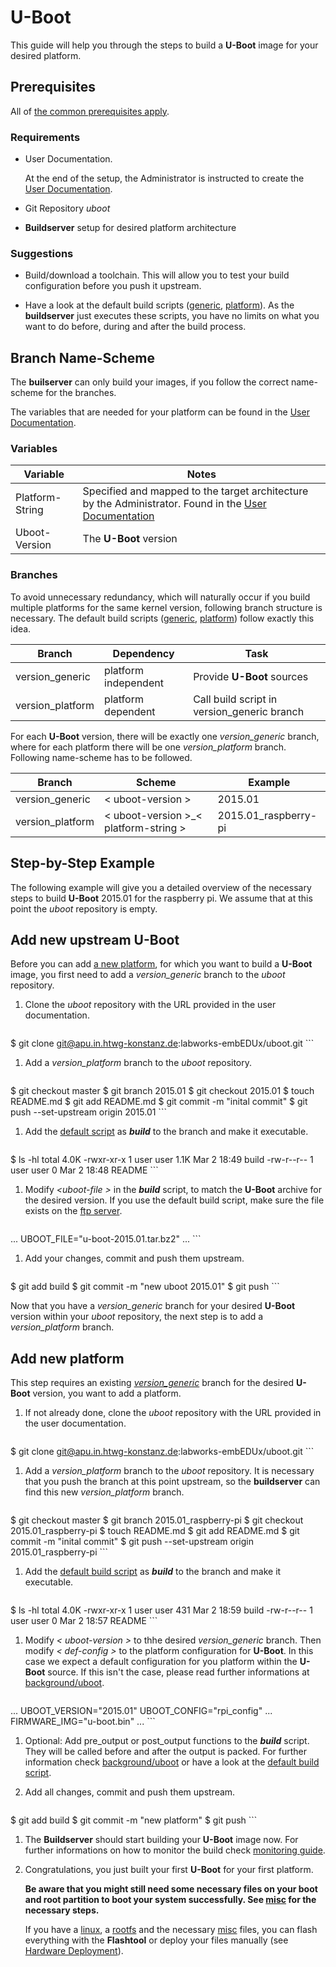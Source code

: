 # U-Boot
This guide will help you through the steps to build a **U-Boot** image for
your desired platform.

## Prerequisites
All of [the common prerequisites apply](usage.md#Prerequisites).

### Requirements
* User Documentation.

    At the end of the setup, the Administrator is instructed to create the [User
    Documentation](../setup/user-documentation.md).

* Git Repository *uboot*
* **Buildserver** setup for desired platform architecture

### Suggestions
* Build/download a toolchain. This will allow you to test your build
  configuration before you push it upstream.

* Have a look at the default build scripts
  ([generic](usage/uboot/default/generic_build),
  [platform](usage/uboot/default/platform_build)). As the **buildserver** just
  executes these scripts, you have no limits on what you want to do before,
  during and after the build process.

## Branch Name-Scheme
The **builserver** can only build your images, if you follow the correct
name-scheme for the branches.

The variables that are needed for your platform can be found in the [User
Documentation](../setup/user-documentation.md).

### Variables

Variable | Notes
--- | ---
Platform-String | Specified and mapped to the target architecture by the Administrator. Found in the [User Documentation](../setup/user-documentation.md)
Uboot-Version | The **U-Boot** version

### Branches
To avoid unnecessary redundancy, which will naturally occur if you build
multiple platforms for the same kernel version, following branch structure is
necessary. The default build scripts
([generic](usage/uboot/default/generic_build),
[platform](usage/uboot/default/platform_build)) follow exactly this idea.

Branch | Dependency | Task
--- | --- | ---
version\_generic | platform independent | Provide **U-Boot** sources
version\_platform | platform dependent | Call build script in version\_generic branch

For each **U-Boot** version, there will be exactly one *version\_generic* branch,
where for each platform there will be one *version\_platform* branch. Following
name-scheme has to be followed.

Branch | Scheme | Example
--- | --- | ---
version\_generic | < uboot-version \> | 2015.01
version\_platform | < uboot-version \>\_< platform-string \> |  2015.01\_raspberry-pi

## Step-by-Step Example
The following example will give you a detailed overview of the necessary steps
to build **U-Boot** 2015.01 for the raspberry pi. We assume that at this point the
*uboot* repository is empty.

## Add new upstream U-Boot
Before you can add [a new platform](#add-new-platform), for which you want to
build a **U-Boot** image, you first need to add a *version\_generic* branch to
the *uboot* repository.

1. Clone the *uboot* repository with the URL provided in the user documentation.

    ```
$ git clone git@apu.in.htwg-konstanz.de:labworks-embEDUx/uboot.git
    ```

1. Add a *version\_platform* branch to the *uboot* repository.
  
    ```
$ git checkout master
$ git branch 2015.01
$ git checkout 2015.01
$ touch README.md
$ git add README.md
$ git commit -m "inital commit"
$ git push --set-upstream origin 2015.01
    ```

1. Add the [default script](usage/uboot/default/generic_build) as ***build*** to the
   branch and make it executable.
   
    ```
$ ls -hl
total 4.0K
-rwxr-xr-x 1 user user 1.1K Mar  2 18:49 build
-rw-r--r-- 1 user user    0 Mar  2 18:48 README
    ```

1. Modify *<uboot-file \>* in the ***build*** script, to match the **U-Boot**
   archive for the desired version. If you use the default build script, make
   sure the file exists on the [ftp server](http://ftp.denx.de/pub/u-boot/).
   
    ```
...
UBOOT_FILE="u-boot-2015.01.tar.bz2"
...
    ```

1. Add your changes, commit and push them upstream.
   
    ```
$ git add build
$ git commit -m "new uboot 2015.01"
$ git push 
    ```

Now that you have a *version\_generic* branch for your desired **U-Boot**
version within your *uboot* repository, the next step is to add a
*version\_platform* branch.

## Add new platform
This step requires an existing [*version\_generic*](#add-new-upstream-u-boot) branch for
the desired **U-Boot** version, you want to add a platform.

1. If not already done, clone the *uboot* repository with the URL provided in
   the user documentation.
   
    ```
$ git clone git@apu.in.htwg-konstanz.de:labworks-embEDUx/uboot.git
    ```

1. Add a *version\_platform* branch to the *uboot* repository.  It is necessary
   that you push the branch at this point upstream, so the **buildserver** can
   find this new *version\_platform* branch.
   
    ```
$ git checkout master
$ git branch 2015.01_raspberry-pi
$ git checkout 2015.01_raspberry-pi
$ touch README.md
$ git add README.md
$ git commit -m "inital commit"
$ git push --set-upstream origin 2015.01_raspberry-pi
    ```

1. Add the [default build script](usage/uboot/default/platform_build) as
   ***build*** to the branch and make it executable. 
    
    ```
$ ls -hl
total 4.0K
-rwxr-xr-x 1 user user 431 Mar  2 18:59 build
-rw-r--r-- 1 user user   0 Mar  2 18:57 README
    ```

1. Modify *< uboot-version \>* to thhe desired *version\_generic* branch. Then
   modify *< def-config \>* to the platform configuration for **U-Boot**. In
   this case we expect a default configuration for you platform within the
   **U-Boot** source. If this isn't the case, please read further informations
   at [background/uboot](../background/uboot.md).    
    ```
...
UBOOT_VERSION="2015.01"
UBOOT_CONFIG="rpi_config"
...
FIRMWARE_IMG="u-boot.bin"
...
    ```

1. Optional: Add pre\_output or post\_output functions to the ***build***
   script. They will be called before and after the output is packed. For
   further information check [background/uboot](../background/uboot.md) or have
   a look at the [default build script](usage/uboot/default/platform_build).

1. Add all changes, commit and push them upstream.
   
    ```
$ git add build
$ git commit -m "new platform"
$ git push
    ```

1. The **Buildserver** should start building your **U-Boot** image now. For
   further informations on how to monitor the build check [monitoring
   guide](common/build-monitoring.md).

1. Congratulations, you just built your first **U-Boot** for your first
   platform.
  
   **Be aware that you might still need some necessary files on your boot and
   root partition to boot your system successfully. See [misc](misc.md) for the
   necessary steps.**
   
   If you have a [linux](linux.md), a [rootfs](rootfs.md) and the
   necessary [misc](misc.md) files, you can flash everything with the
   **Flashtool** or deploy your files manually (see [Hardware
   Deployment](usage.md#hardware-deployment)).

